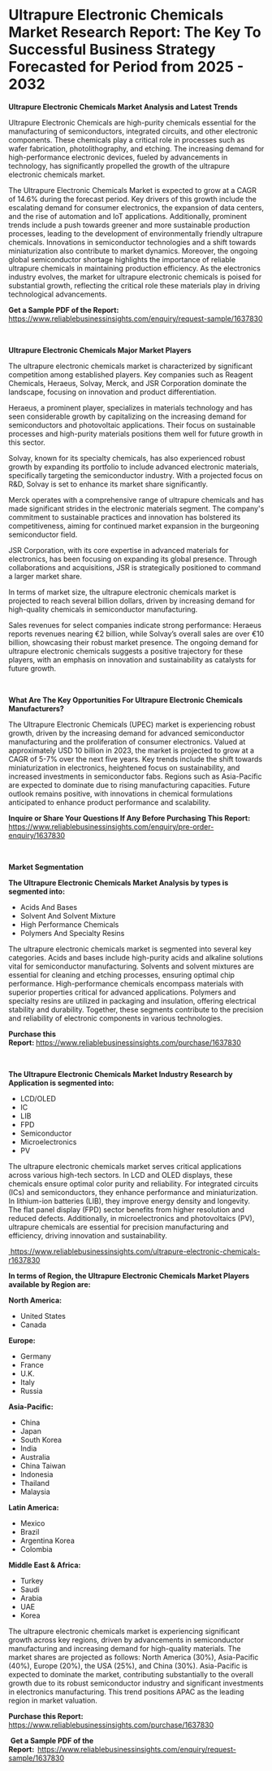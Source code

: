 <p><h1>Ultrapure Electronic Chemicals Market Research Report: The Key To Successful Business Strategy Forecasted for Period from 2025 - 2032</h1></p><p><strong>Ultrapure Electronic Chemicals Market Analysis and Latest Trends</strong></p>
<p><p>Ultrapure Electronic Chemicals are high-purity chemicals essential for the manufacturing of semiconductors, integrated circuits, and other electronic components. These chemicals play a critical role in processes such as wafer fabrication, photolithography, and etching. The increasing demand for high-performance electronic devices, fueled by advancements in technology, has significantly propelled the growth of the ultrapure electronic chemicals market.</p><p>The Ultrapure Electronic Chemicals Market is expected to grow at a CAGR of 14.6% during the forecast period. Key drivers of this growth include the escalating demand for consumer electronics, the expansion of data centers, and the rise of automation and IoT applications. Additionally, prominent trends include a push towards greener and more sustainable production processes, leading to the development of environmentally friendly ultrapure chemicals. Innovations in semiconductor technologies and a shift towards miniaturization also contribute to market dynamics. Moreover, the ongoing global semiconductor shortage highlights the importance of reliable ultrapure chemicals in maintaining production efficiency. As the electronics industry evolves, the market for ultrapure electronic chemicals is poised for substantial growth, reflecting the critical role these materials play in driving technological advancements.</p></p>
<p><strong>Get a Sample PDF of the Report:&nbsp;</strong> <a href="https://www.reliablebusinessinsights.com/enquiry/request-sample/1637830?utm_campaign=2781&utm_medium=2&utm_source=Github&utm_content=ia&utm_term=18042025&utm_id=ultrapure-electronic-chemicals">https://www.reliablebusinessinsights.com/enquiry/request-sample/1637830</a></p>
<p>&nbsp;</p>
<p><strong>Ultrapure Electronic Chemicals Major Market Players</strong></p>
<p><p>The ultrapure electronic chemicals market is characterized by significant competition among established players. Key companies such as Reagent Chemicals, Heraeus, Solvay, Merck, and JSR Corporation dominate the landscape, focusing on innovation and product differentiation. </p><p>Heraeus, a prominent player, specializes in materials technology and has seen considerable growth by capitalizing on the increasing demand for semiconductors and photovoltaic applications. Their focus on sustainable processes and high-purity materials positions them well for future growth in this sector.</p><p>Solvay, known for its specialty chemicals, has also experienced robust growth by expanding its portfolio to include advanced electronic materials, specifically targeting the semiconductor industry. With a projected focus on R&D, Solvay is set to enhance its market share significantly.</p><p>Merck operates with a comprehensive range of ultrapure chemicals and has made significant strides in the electronic materials segment. The company's commitment to sustainable practices and innovation has bolstered its competitiveness, aiming for continued market expansion in the burgeoning semiconductor field.</p><p>JSR Corporation, with its core expertise in advanced materials for electronics, has been focusing on expanding its global presence. Through collaborations and acquisitions, JSR is strategically positioned to command a larger market share.</p><p>In terms of market size, the ultrapure electronic chemicals market is projected to reach several billion dollars, driven by increasing demand for high-quality chemicals in semiconductor manufacturing. </p><p>Sales revenues for select companies indicate strong performance: Heraeus reports revenues nearing €2 billion, while Solvay’s overall sales are over €10 billion, showcasing their robust market presence. The ongoing demand for ultrapure electronic chemicals suggests a positive trajectory for these players, with an emphasis on innovation and sustainability as catalysts for future growth.</p></p>
<p>&nbsp;</p>
<p><strong>What Are The Key Opportunities For Ultrapure Electronic Chemicals Manufacturers?</strong></p>
<p><p>The Ultrapure Electronic Chemicals (UPEC) market is experiencing robust growth, driven by the increasing demand for advanced semiconductor manufacturing and the proliferation of consumer electronics. Valued at approximately USD 10 billion in 2023, the market is projected to grow at a CAGR of 5-7% over the next five years. Key trends include the shift towards miniaturization in electronics, heightened focus on sustainability, and increased investments in semiconductor fabs. Regions such as Asia-Pacific are expected to dominate due to rising manufacturing capacities. Future outlook remains positive, with innovations in chemical formulations anticipated to enhance product performance and scalability.</p></p>
<p><strong>Inquire or Share Your Questions If Any Before Purchasing This Report:</strong> <a href="https://www.reliablebusinessinsights.com/enquiry/pre-order-enquiry/1637830?utm_campaign=2781&utm_medium=2&utm_source=Github&utm_content=ia&utm_term=18042025&utm_id=ultrapure-electronic-chemicals">https://www.reliablebusinessinsights.com/enquiry/pre-order-enquiry/1637830</a></p>
<p>&nbsp;</p>
<p><strong>Market Segmentation</strong></p>
<p><strong>The Ultrapure Electronic Chemicals Market Analysis by types is segmented into:</strong></p>
<p><ul><li>Acids And Bases</li><li>Solvent And Solvent Mixture</li><li>High Performance Chemicals</li><li>Polymers And Specialty Resins</li></ul></p>
<p><p>The ultrapure electronic chemicals market is segmented into several key categories. Acids and bases include high-purity acids and alkaline solutions vital for semiconductor manufacturing. Solvents and solvent mixtures are essential for cleaning and etching processes, ensuring optimal chip performance. High-performance chemicals encompass materials with superior properties critical for advanced applications. Polymers and specialty resins are utilized in packaging and insulation, offering electrical stability and durability. Together, these segments contribute to the precision and reliability of electronic components in various technologies.</p></p>
<p><strong>Purchase this Report:&nbsp;</strong><a href="https://www.reliablebusinessinsights.com/purchase/1637830?utm_campaign=2781&utm_medium=2&utm_source=Github&utm_content=ia&utm_term=18042025&utm_id=ultrapure-electronic-chemicals">https://www.reliablebusinessinsights.com/purchase/1637830</a></p>
<p>&nbsp;</p>
<p><strong>The Ultrapure Electronic Chemicals Market Industry Research by Application is segmented into:</strong></p>
<p><ul><li>LCD/OLED</li><li>IC</li><li>LIB</li><li>FPD</li><li>Semiconductor</li><li>Microelectronics</li><li>PV</li></ul></p>
<p><p>The ultrapure electronic chemicals market serves critical applications across various high-tech sectors. In LCD and OLED displays, these chemicals ensure optimal color purity and reliability. For integrated circuits (ICs) and semiconductors, they enhance performance and miniaturization. In lithium-ion batteries (LIB), they improve energy density and longevity. The flat panel display (FPD) sector benefits from higher resolution and reduced defects. Additionally, in microelectronics and photovoltaics (PV), ultrapure chemicals are essential for precision manufacturing and efficiency, driving innovation and sustainability.</p></p>
<p><a href="https://www.reliablebusinessinsights.com/ultrapure-electronic-chemicals-r1637830?utm_campaign=2781&utm_medium=2&utm_source=Github&utm_content=ia&utm_term=18042025&utm_id=ultrapure-electronic-chemicals">&nbsp;https://www.reliablebusinessinsights.com/ultrapure-electronic-chemicals-r1637830</a></p>
<p><strong>In terms of Region, the Ultrapure Electronic Chemicals Market Players available by Region are:</strong></p>
<p>
    <p> <strong> North America: </strong>
        <ul>
            <li>United States</li>
            <li>Canada</li>
        </ul>
        </p> 
    <p> <strong> Europe: </strong>
        <ul>
            <li>Germany</li>
            <li>France</li>
            <li>U.K.</li>
            <li>Italy</li>
            <li>Russia</li>
        </ul>
        </p> 
    <p> <strong> Asia-Pacific: </strong>
        <ul>
            <li>China</li>
            <li>Japan</li>
            <li>South Korea</li>
            <li>India</li>
            <li>Australia</li>
            <li>China Taiwan</li>
            <li>Indonesia</li>
            <li>Thailand</li>
            <li>Malaysia</li>
        </ul>
        </p> 
    <p> <strong> Latin America: </strong>
        <ul>
            <li>Mexico</li>
            <li>Brazil</li>
            <li>Argentina Korea</li>
            <li>Colombia</li>
        </ul>
        </p> 
    <p> <strong> Middle East & Africa: </strong>
        <ul>
            <li>Turkey</li>
            <li>Saudi</li>
            <li>Arabia</li>
            <li>UAE</li>
            <li>Korea</li>
        </ul>
    </p>
    </p>
<p><p>The ultrapure electronic chemicals market is experiencing significant growth across key regions, driven by advancements in semiconductor manufacturing and increasing demand for high-quality materials. The market shares are projected as follows: North America (30%), Asia-Pacific (40%), Europe (20%), the USA (25%), and China (30%). Asia-Pacific is expected to dominate the market, contributing substantially to the overall growth due to its robust semiconductor industry and significant investments in electronics manufacturing. This trend positions APAC as the leading region in market valuation.</p></p>
<p><strong>Purchase this Report: </strong><a href="https://www.reliablebusinessinsights.com/purchase/1637830?utm_campaign=2781&utm_medium=2&utm_source=Github&utm_content=ia&utm_term=18042025&utm_id=ultrapure-electronic-chemicals">https://www.reliablebusinessinsights.com/purchase/1637830</a></p>
<p>&nbsp;<strong>Get a Sample PDF of the Report:&nbsp;&nbsp;</strong><a href="https://www.reliablebusinessinsights.com/enquiry/request-sample/1637830?utm_campaign=2781&utm_medium=2&utm_source=Github&utm_content=ia&utm_term=18042025&utm_id=ultrapure-electronic-chemicals">https://www.reliablebusinessinsights.com/enquiry/request-sample/1637830</a></p>
<p><strong></strong></p>
<p><p></p><p></p><p></p></p>